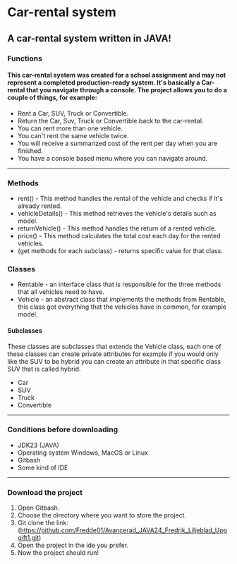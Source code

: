 # Car-rental system

## A car-rental system written in JAVA!

### Functions
#### This car-rental system was created for a school assignment and may not represent a completed production-ready system. It's basically a Car-rental that you navigate through a console. The project allows you to do a couple of things, for example:

* Rent a Car, SUV, Truck or Convertible.
* Return the Car, Suv, Truck or Convertible back to the car-rental.
* You can rent more than one vehicle.
* You can't rent the same vehicle twice.
* You will receive a summarized cost of the rent per day when you are finished.
* You have a console based menu where you can navigate around.
---

### Methods
* rent() - This method handles the rental of the vehicle and checks if it's already rented.
* vehicleDetails() - This method retrieves the vehicle's details such as model.
* returnVehicle() - This method handles the return of a rented vehicle.
* price() - This method calculates the total cost each day for the rented vehicles.
* (get methods for each subclass) - returns specific value for that class.

### Classes
* Rentable - an interface class that is responsible for the three methods that all vehicles need to have. 
* Vehicle - an abstract class that implements the methods from Rentable, this class got everything that the vehicles have in common, for example model.
#### Subclasses
These classes are subclasses that extends the Vehicle class, each one of these classes can create private attributes for example if you would only like the SUV to be hybrid you can create an attribute in that specific class SUV that is called hybrid. 
* Car 
* SUV 
* Truck 
* Convertible 
  
  



----

### Conditions before downloading

* JDK23 (JAVA)
* Operating system Windows, MacOS or Linux
* Gitbash
* Some kind of IDE
-----
### Download the project

1. Open Gitbash.
2. Choose the directory where you want to store the project.
3. Git clone the link: (https://github.com/Fredde01/Avancerad_JAVA24_Fredrik_Liljeblad_Uppgift1.git)
4. Open the project in the ide you prefer.
5. Now the project should run!

 
